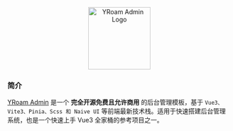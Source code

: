 <p align="center">
  <a href="https://github.com/flingyp/yroam-admin">
    <img alt="YRoam Admin Logo" width="140" src="https://s1.ax1x.com/2022/10/29/x5lPv8.png">
  </a>
</p>

### 简介

[YRoam Admin](https://github.com/flingyp/yroam-admin) 是一个 **完全开源免费且允许商用** 的后台管理模板，基于 `Vue3、Vite3、Pinia、Scss 和 Naive UI` 等前端最新技术栈。适用于快速搭建后台管理系统，也是一个快速上手 Vue3 全家桶的参考项目之一。

